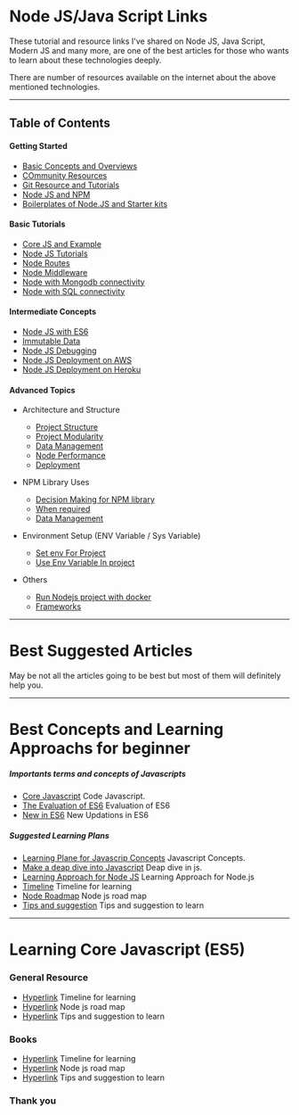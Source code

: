 # Node JS/Java Script Links

These tutorial and resource links I've shared on Node JS, Java Script, Modern JS and many more, are one of the best articles for those who wants to learn about these technologies deeply.


There are number of resources available on the internet about the above mentioned technologies.
- - -
## Table of Contents

#### Getting Started
- [Basic Concepts and Overviews](./basic-concepts-and-overviews.md)
- [COmmunity Resources](./community-resouces.md)
- [Git Resource and Tutorials](./git-resource-and-tutorial.md)
- [Node JS and NPM](./nodejs-npm.md)
- [Boilerplates of Node.JS and Starter kits](./basic-concepts-and-overviews.md)


#### Basic Tutorials
- [Core JS and Example](./core-js-exmaple.md)
- [Node JS Tutorials](./node-first-server-tutorial.md)
- [Node Routes](./node-routes.md)
- [Node Middleware](./node-middleware.md)
- [Node with Mongodb connectivity](./node-connection-with-mongodb.md)
- [Node with SQL connectivity](./node-connection-with-sql.md)


#### Intermediate Concepts
- [Node JS with ES6](./core-js-exmaple.md)
- [Immutable Data](./node-routes.md)
- [Node JS Debugging](./node-middleware.md)
- [Node JS Deployment on AWS](./node-connection-with-mongodb.md)
- [Node JS Deployment on Heroku](./node-connection-with-sql.md)


#### Advanced Topics
- Architecture and Structure
  - [Project Structure](./nodejs-project-structure.md)
  - [Project Modularity](./node-modularity.md)
  - [Data Management](./node-data-management.md)
  - [Node Performance](./node-connection-with-mongodb.md)
  - [Deployment](./node-project-deployment.md)

- NPM Library Uses
  - [Decision Making for NPM library](./decide-for-npm-module-installation.md)
  - [When required](./when-required.md)
  - [Data Management](./node-data-management.md)

- Environment Setup (ENV Variable / Sys Variable)
  - [Set env For Project](./decide-for-npm-module-installation.md)
  - [Use Env Variable In project](./when-of-env-variable.md)


- Others
  - [Run Nodejs project with docker ](./node-with-docker.md)
  - [Frameworks](./frameworks.md)
- - -

# Best Suggested Articles

May be not all the articles going to be best but most of them will definitely help you.
- - -

# Best Concepts and Learning Approachs for beginner

##### Importants terms and concepts of Javascripts
- [Core Javascript](./core-javascript-important-conepts.md)
Code Javascript.
- [The Evaluation of ES6](./core-javascript-important-concepts.md)
Evaluation of ES6
- [New in ES6](./new-terms.md)
New Updations in ES6

##### Suggested Learning Plans
- [Learning Plane for Javascrip Concepts](./core-javascript-important-conepts.md)
Javascript Concepts.
- [Make a deap dive into Javascript](./deap-dive-into-js.md)
Deap dive in js.
- [Learning Approach for Node JS](./learning-approach-for-node.md)
Learning Approach for Node.js
- [Timeline](./timeline.md)
Timeline for learning
- [Node Roadmap](./node-roadmap.md)
Node js road map
- [Tips and suggestion](./tips-and-suggestion.md)
Tips and suggestion to learn
- - -
# Learning Core Javascript (ES5)

### General Resource
- [Hyperlink](./link.md)
Timeline for learning
- [Hyperlink](./link.md)
Node js road map
- [Hyperlink](./link.md)
Tips and suggestion to learn

### Books
- [Hyperlink](./link.md)
Timeline for learning
- [Hyperlink](./link.md)
Node js road map
- [Hyperlink](./link.md)
Tips and suggestion to learn

### Thank you